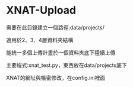 # XNAT-Upload

需要在此目錄建立一個路徑:data/projects/

適用於2、3、4層資料夾結構

能統一多個上傳計畫於一個資料夾底下陸續上傳

主要程式:xnat_test.py，東西放在data/projects底下

XNAT的網址與帳密修改，在config.ini裡面
